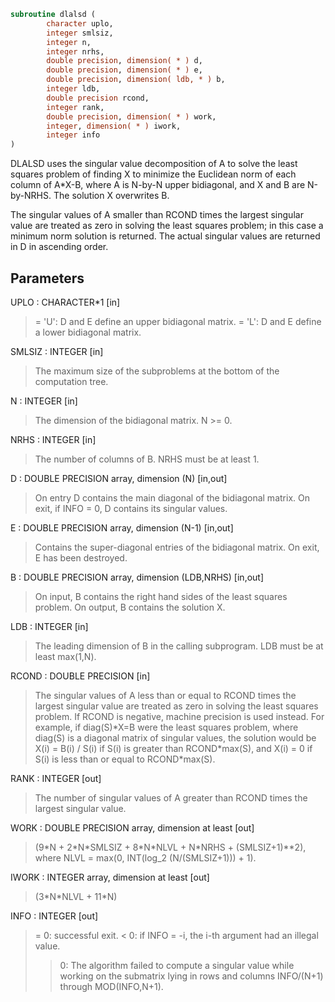 ```fortran
subroutine dlalsd (
        character uplo,
        integer smlsiz,
        integer n,
        integer nrhs,
        double precision, dimension( * ) d,
        double precision, dimension( * ) e,
        double precision, dimension( ldb, * ) b,
        integer ldb,
        double precision rcond,
        integer rank,
        double precision, dimension( * ) work,
        integer, dimension( * ) iwork,
        integer info
)
```

DLALSD uses the singular value decomposition of A to solve the least
squares problem of finding X to minimize the Euclidean norm of each
column of A\*X-B, where A is N-by-N upper bidiagonal, and X and B
are N-by-NRHS. The solution X overwrites B.

The singular values of A smaller than RCOND times the largest
singular value are treated as zero in solving the least squares
problem; in this case a minimum norm solution is returned.
The actual singular values are returned in D in ascending order.

## Parameters
UPLO : CHARACTER\*1 [in]
> = 'U': D and E define an upper bidiagonal matrix.
> = 'L': D and E define a  lower bidiagonal matrix.

SMLSIZ : INTEGER [in]
> The maximum size of the subproblems at the bottom of the
> computation tree.

N : INTEGER [in]
> The dimension of the  bidiagonal matrix.  N >= 0.

NRHS : INTEGER [in]
> The number of columns of B. NRHS must be at least 1.

D : DOUBLE PRECISION array, dimension (N) [in,out]
> On entry D contains the main diagonal of the bidiagonal
> matrix. On exit, if INFO = 0, D contains its singular values.

E : DOUBLE PRECISION array, dimension (N-1) [in,out]
> Contains the super-diagonal entries of the bidiagonal matrix.
> On exit, E has been destroyed.

B : DOUBLE PRECISION array, dimension (LDB,NRHS) [in,out]
> On input, B contains the right hand sides of the least
> squares problem. On output, B contains the solution X.

LDB : INTEGER [in]
> The leading dimension of B in the calling subprogram.
> LDB must be at least max(1,N).

RCOND : DOUBLE PRECISION [in]
> The singular values of A less than or equal to RCOND times
> the largest singular value are treated as zero in solving
> the least squares problem. If RCOND is negative,
> machine precision is used instead.
> For example, if diag(S)\*X=B were the least squares problem,
> where diag(S) is a diagonal matrix of singular values, the
> solution would be X(i) = B(i) / S(i) if S(i) is greater than
> RCOND\*max(S), and X(i) = 0 if S(i) is less than or equal to
> RCOND\*max(S).

RANK : INTEGER [out]
> The number of singular values of A greater than RCOND times
> the largest singular value.

WORK : DOUBLE PRECISION array, dimension at least [out]
> (9\*N + 2\*N\*SMLSIZ + 8\*N\*NLVL + N\*NRHS + (SMLSIZ+1)\*\*2),
> where NLVL = max(0, INT(log_2 (N/(SMLSIZ+1))) + 1).

IWORK : INTEGER array, dimension at least [out]
> (3\*N\*NLVL + 11\*N)

INFO : INTEGER [out]
> = 0:  successful exit.
> < 0:  if INFO = -i, the i-th argument had an illegal value.
> > 0:  The algorithm failed to compute a singular value while
> working on the submatrix lying in rows and columns
> INFO/(N+1) through MOD(INFO,N+1).
